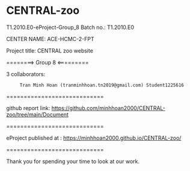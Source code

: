 # CENTRAL-zoo

T1.2010.E0-eProject-Group_8 Batch no.: T1.2010.E0



CENTER NAME: ACE-HCMC-2-FPT

Project title: CENTRAL zoo website


========> Group 8 <=========

3 collaborators:

         Tran Minh Hoan (tranminhhoan.tn2019@gmail.com) Student1225616
============================

github report link: https://github.com/minhhoan2000/CENTRAL-zoo/tree/main/Document

============================

eProject published at :  https://minhhoan2000.github.io/CENTRAL-zoo/

============================

Thank you for spending your time to look at our work.

